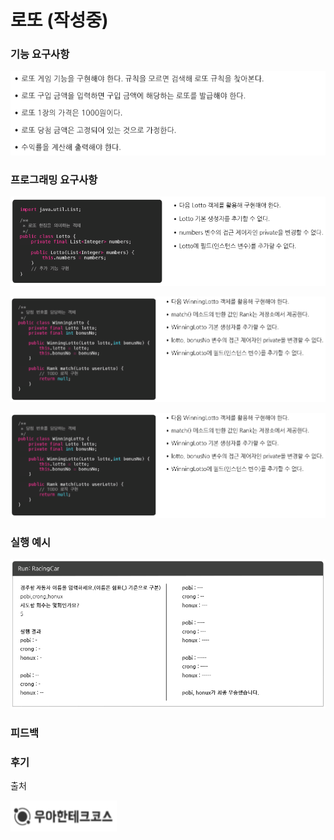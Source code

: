 # 로또 (작성중)

### 기능 요구사항
![lotto_fun](/docs/images/lotto_fun.png)

### 프로그래밍 요구사항
![lotto_code](/docs/images/lotto_code1.png)

![lotto_code](/docs/images/lotto_code2.png)

![lotto_code](/docs/images/lotto_code2.png)

### 실행 예시
![lotto_ex](/docs/images/racingcar_ex.png)

### 피드백


### 후기


출처
 
<img src="/docs/images/logo.png" width="170" height="50">